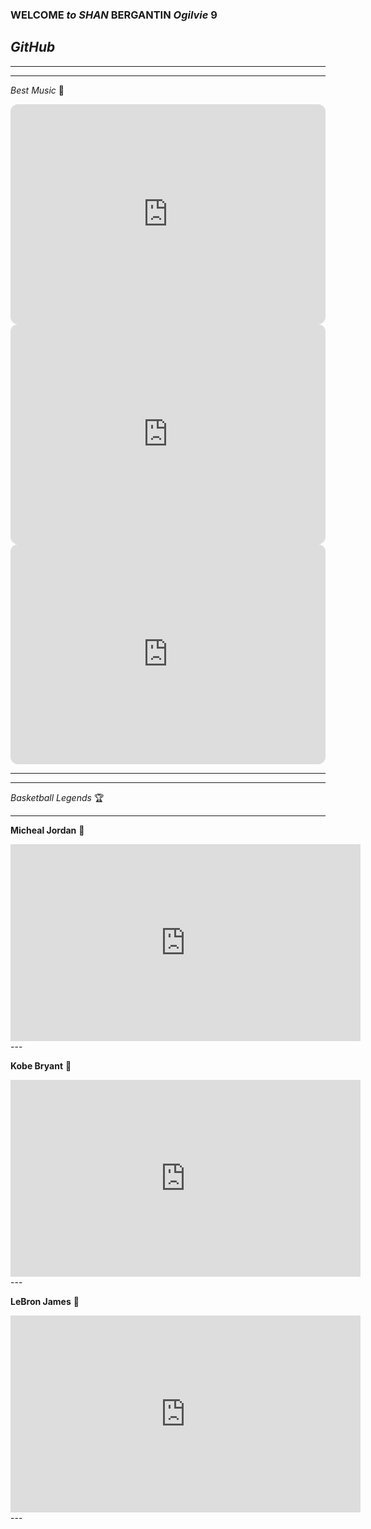 ### **WELCOME** *to* *SHAN* **BERGANTIN** *Ogilvie* **9**
## *GitHub*
---
---
*Best Music* 🎵

<iframe style="border-radius:12px" src="https://open.spotify.com/embed/track/78Sw5GDo6AlGwTwanjXbGh?utm_source=generator" width="100%" height="352" frameBorder="0" allowfullscreen="" allow="autoplay; clipboard-write; encrypted-media; fullscreen; picture-in-picture" loading="lazy"></iframe>


<iframe style="border-radius:12px" src="https://open.spotify.com/embed/track/09mEdoA6zrmBPgTEN5qXmN?utm_source=generator" width="100%" height="352" frameBorder="0" allowfullscreen="" allow="autoplay; clipboard-write; encrypted-media; fullscreen; picture-in-picture" loading="lazy"></iframe>

<iframe style="border-radius:12px" src="https://open.spotify.com/embed/track/22bPsP2jCgbLUvh82U0Z3M?utm_source=generator" width="100%" height="352" frameBorder="0" allowfullscreen="" allow="autoplay; clipboard-write; encrypted-media; fullscreen; picture-in-picture" loading="lazy"></iframe>

---
---

*Basketball Legends* 🏆

---
**Micheal Jordan** 🐐

<iframe width="560" height="315" src="https://www.youtube.com/embed/LAr6oAKieHk" title="YouTube video player" frameborder="0" allow="accelerometer; autoplay; clipboard-write; encrypted-media; gyroscope; picture-in-picture" allowfullscreen></iframe>
---

**Kobe Bryant** 🐍

<iframe width="560" height="315" src="https://www.youtube.com/embed/BaTd_F2yIrU" title="YouTube video player" frameborder="0" allow="accelerometer; autoplay; clipboard-write; encrypted-media; gyroscope; picture-in-picture" allowfullscreen></iframe>
---

**LeBron James** 👑

<iframe width="560" height="315" src="https://www.youtube.com/embed/L2evguInh5Y" title="YouTube video player" frameborder="0" allow="accelerometer; autoplay; clipboard-write; encrypted-media; gyroscope; picture-in-picture" allowfullscreen></iframe>
---








